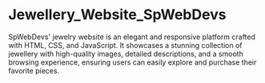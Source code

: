# Jewellery_Website_SpWebDevs
SpWebDevs' jewelry website is an elegant and responsive platform crafted with HTML, CSS, and JavaScript. It showcases a stunning collection of jewellery with high-quality images, detailed descriptions, and a smooth browsing experience, ensuring users can easily explore and purchase their favorite pieces.
